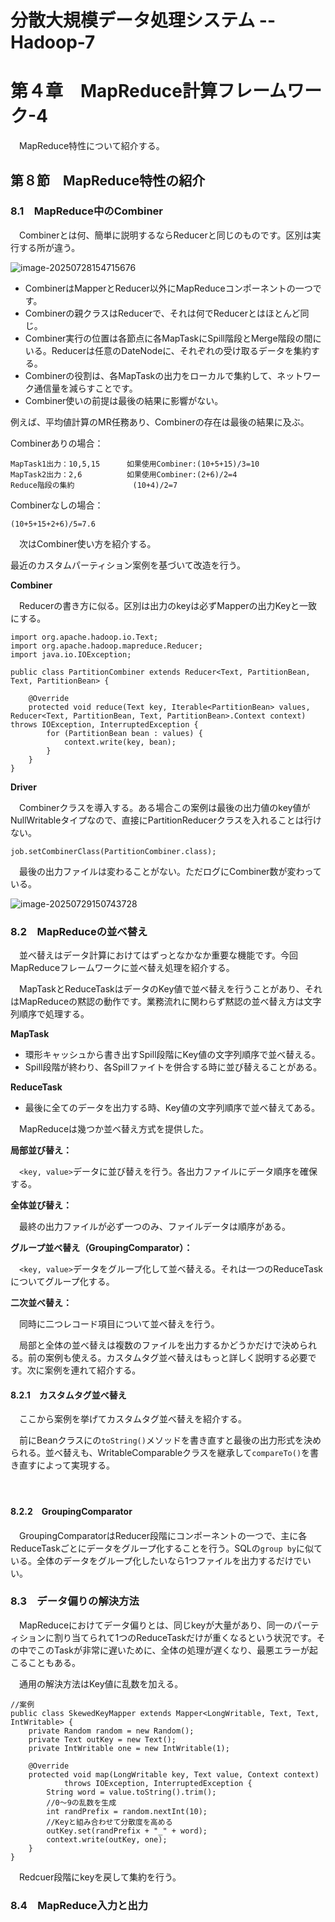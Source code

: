 # 分散大規模データ処理システム -- Hadoop-7

# 第４章　MapReduce計算フレームワーク-4

　MapReduce特性について紹介する。

## 第８節　MapReduce特性の紹介

### 8.1　MapReduce中のCombiner

　Combinerとは何、簡単に説明するならReducerと同じのものです。区別は実行する所が違う。

![image-20250728154715676](D:\OneDrive\picture\Typora\BigData\Hadoop\image-20250728154715676.png)

- CombinerはMapperとReducer以外にMapReduceコンポーネントの一つです。
- Combinerの親クラスはReducerで、それは何でReducerとはほとんど同じ。
- Combiner実行の位置は各節点に各MapTaskにSpill階段とMerge階段の間にいる。Reducerは任意のDateNodeに、それぞれの受け取るデータを集約する。
- Combinerの役割は、各MapTaskの出力をローカルで集約して、ネットワーク通信量を減らすことです。
- Combiner使いの前提は最後の結果に影響がない。

例えば、平均値計算のMR任務あり、Combinerの存在は最後の結果に及ぶ。

Combinerありの場合：

```
MapTask1出力：10,5,15		如果使用Combiner:(10+5+15)/3=10
MapTask2出力：2,6          如果使用Combiner:(2+6)/2=4
Reduce階段の集約				(10+4)/2=7
```

Combinerなしの場合：

```
(10+5+15+2+6)/5=7.6
```

　次はCombiner使い方を紹介する。

最近のカスタムパーティション案例を基づいて改造を行う。

**Combiner**

　Reducerの書き方に似る。区別は出力のkeyは必ずMapperの出力Keyと一致にする。

```
import org.apache.hadoop.io.Text;
import org.apache.hadoop.mapreduce.Reducer;
import java.io.IOException;

public class PartitionCombiner extends Reducer<Text, PartitionBean, Text, PartitionBean> {

    @Override
    protected void reduce(Text key, Iterable<PartitionBean> values, Reducer<Text, PartitionBean, Text, PartitionBean>.Context context) throws IOException, InterruptedException {
        for (PartitionBean bean : values) {
            context.write(key, bean);
        }
    }
}
```

**Driver**

　Combinerクラスを導入する。ある場合この案例は最後の出力値のkey値がNullWritableタイプなので、直接にPartitionReducerクラスを入れることは行けない。

```
job.setCombinerClass(PartitionCombiner.class);
```

　最後の出力ファイルは変わることがない。ただログにCombiner数が変わっている。

![image-20250729150743728](D:\OneDrive\picture\Typora\BigData\Hadoop\image-20250729150743728.png)

### 8.2　MapReduceの並べ替え

　並べ替えはデータ計算におけてはずっとなかなか重要な機能です。今回MapReduceフレームワークに並べ替え処理を紹介する。

　MapTaskとReduceTaskはデータのKey値で並べ替えを行うことがあり、それはMapReduceの黙認の動作です。業務流れに関わらず黙認の並べ替え方は文字列順序で処理する。

**MapTask**

- 環形キャッシュから書き出すSpill段階にKey値の文字列順序で並べ替える。
- Spill段階が終わり、各Spillファイトを併合する時に並び替えることがある。

**ReduceTask**

- 最後に全てのデータを出力する時、Key値の文字列順序で並べ替えてある。

　MapReduceは幾つか並べ替え方式を提供した。

**局部並び替え：**

　`<key, value>`データに並び替えを行う。各出力ファイルにデータ順序を確保する。

**全体並び替え：**

　最終の出力ファイルが必ず一つのみ、ファイルデータは順序がある。

**グループ並べ替え（GroupingComparator）：**

　`<key, value>`データをグループ化して並べ替える。それは一つのReduceTaskについてグループ化する。

**二次並べ替え：**

　同時に二つレコード項目について並べ替えを行う。

　局部と全体の並べ替えは複数のファイルを出力するかどうかだけで決められる。前の案例も使える。カスタムタグ並べ替えはもっと詳しく説明する必要です。次に案例を連れて紹介する。

#### 8.2.1　カスタムタグ並べ替え

　ここから案例を挙げてカスタムタグ並べ替えを紹介する。

　前にBeanクラスにの`toString()`メソッドを書き直すと最後の出力形式を決められる。並べ替えも、WritableComparableクラスを継承して`compareTo()`を書き直すによって実現する。

　

#### 8.2.2　GroupingComparator

　GroupingComparatorはReducer段階にコンポーネントの一つで、主に各ReduceTaskごとにデータをグループ化することを行う。SQLの`group by`に似ている。全体のデータをグループ化したいなら1つファイルを出力するだけでいい。



### 8.3　データ偏りの解決方法

　MapReduceにおけてデータ偏りとは、同じkeyが大量があり、同一のパーティションに割り当てられて1つのReduceTaskだけが重くなるという状況です。その中でこのTaskが非常に遅いために、全体の処理が遅くなり、最悪エラーが起こることもある。

　通用の解決方法はKey値に乱数を加える。

```
//案例
public class SkewedKeyMapper extends Mapper<LongWritable, Text, Text, IntWritable> {
    private Random random = new Random();
    private Text outKey = new Text();
    private IntWritable one = new IntWritable(1);

    @Override
    protected void map(LongWritable key, Text value, Context context)
            throws IOException, InterruptedException {
        String word = value.toString().trim();
        //0〜9の乱数を生成
        int randPrefix = random.nextInt(10);
        //Keyと組み合わせて分散度を高める
        outKey.set(randPrefix + "_" + word);
        context.write(outKey, one);
    }
}

```

　Redcuer段階にkeyを戻して集約を行う。

### 8.4　MapReduce入力と出力
